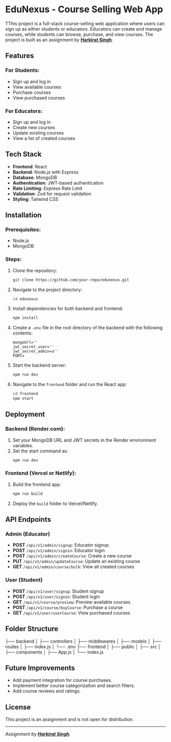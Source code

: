 # EduNexus - Course Selling Web App

TThis project is a full-stack course-selling web application where users can sign up as either students or educators. Educators can create and manage courses, while students can browse, purchase, and view courses. The project is built as an assignment by **[Harkirat Singh](https://www.youtube.com/@harkirat1)**.

## Features

### For Students:
- Sign up and log in
- View available courses
- Purchase courses
- View purchased courses

### For Educators:
- Sign up and log in
- Create new courses
- Update existing courses
- View a list of created courses

## Tech Stack

- **Frontend**: React
- **Backend**: Node.js with Express
- **Database**: MongoDB
- **Authentication**: JWT-based authentication
- **Rate Limiting**: Express Rate Limit
- **Validation**: Zod for request validation
- **Styling**: Tailwind CSS

## Installation

### Prerequisites:
- Node.js
- MongoDB

### Steps:

1. Clone the repository:
    ```bash
    git clone https://github.com/your-repo/edunexus.git
    ```

2. Navigate to the project directory:
    ```bash
    cd edunexus
    ```

3. Install dependencies for both backend and frontend:

    ```bash
    npm install
    ```

4. Create a `.env` file in the root directory of the backend with the following contents:

    ```env
    mongoUrl=''
    jwt_secret_user=''
    jwt_secret_admin=a''
    PORT=
    ```

5. Start the backend server:
    ```bash
    npm run dev
    ```

6. Navigate to the `frontend` folder and run the React app:
    ```bash
    cd frontend
    npm start
    ```

## Deployment

### Backend (Render.com):
1. Set your MongoDB URL and JWT secrets in the Render environment variables.
2. Set the start command as:
    ```bash
    npm run dev
    ```

### Frontend (Vercel or Netlify):
1. Build the frontend app:
    ```bash
    npm run build
    ```

2. Deploy the `build` folder to Vercel/Netlify.

## API Endpoints

### Admin (Educator)
- **POST** `/api/v1/admin/signup`: Educator signup
- **POST** `/api/v1/admin/signin`: Educator login
- **POST** `/api/v1/admin/createCourse`: Create a new course
- **PUT** `/api/v1/admin/updateCourse`: Update an existing course
- **GET** `/api/v1/admin/course/bulk`: View all created courses

### User (Student)
- **POST** `/api/v1/user/signup`: Student signup
- **POST** `/api/v1/user/signin`: Student login
- **GET** `/api/v1/course/preview`: Preview available courses
- **POST** `/api/v1/course/buyCourse`: Purchase a course
- **GET** `/api/v1/user/userCourse`: View purchased courses

## Folder Structure
├── backend │ ├── controllers │ ├── middlewares │ ├── models │ ├── routes │ ├── index.js │ └── .env ├── frontend │ ├── public │ ├── src │ ├── components │ ├── App.js │ └── index.js


## Future Improvements
- Add payment integration for course purchases.
- Implement better course categorization and search filters.
- Add course reviews and ratings.

## License
This project is an assignment and is not open for distribution.

---

*Assignment by **[Harkirat Singh](https://www.youtube.com/@harkirat1)**.*
